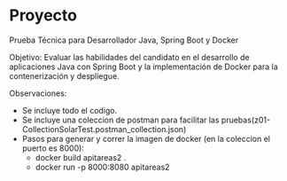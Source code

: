 # Proyecto


Prueba Técnica para Desarrollador Java, Spring Boot y Docker

Objetivo: Evaluar las habilidades del candidato en el desarrollo de aplicaciones Java con Spring Boot y la implementación de Docker para la contenerización y despliegue.

Observaciones:
- Se incluye todo el codigo.
- Se incluye una coleccion de postman para facilitar las pruebas(z01- CollectionSolarTest.postman_collection.json)
- Pasos para generar y correr la imagen de docker (en la coleccion el puerto es 8000):
  - docker build apitareas2 .
  - docker run -p 8000:8080 apitareas2

